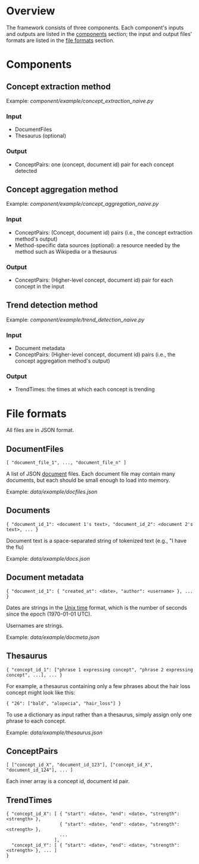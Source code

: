 # Overview
The framework consists of three components. Each component's inputs and outputs are listed in the [components](#components) section; the input and output files' formats are listed in the [file formats](#fileformats) section.

# Components <a name="components"></a>
## Concept extraction method
Example: *component/example/concept_extraction_naive.py*

### Input
* DocumentFiles
* Thesaurus (optional) 

### Output
* ConceptPairs: one (concept, document id) pair for each concept detected

## Concept aggregation method
Example: *component/example/concept_aggregation_naive.py*

### Input
* ConceptPairs: (Concept, document id) pairs (i.e., the concept extraction method's output)
* Method-specific data sources (optional): a resource needed by the method such as Wikipedia or a thesaurus

### Output
* ConceptPairs: (Higher-level concept, document id) pair for each concept in the input

## Trend detection method
Example: *component/example/trend_detection_naive.py*

### Input
* Document metadata
* ConceptPairs: (Higher-level concept, document id) pairs (i.e., the concept aggregation method's output)

### Output
* TrendTimes: the times at which each concept is trending

# File formats <a name="fileformats"></a>
All files are in JSON format.
## DocumentFiles
    [ "document_file_1", ..., "document_file_n" ]
A list of JSON [document](#document) files. Each document file may contain many documents, but each should be small enough to load into memory.

Example: *data/example/docfiles.json*

## Documents <a name="document"></a>
    { "document_id_1": <document 1's text>, "document_id_2": <document 2's text>, ... }
Document text is a space-separated string of tokenized text (e.g., "I have the flu)

Example: *data/example/docs.json*

## Document metadata
    { "document_id_1": { "created_at": <date>, "author": <username> }, ... }
Dates are strings in the [Unix time](http://en.wikipedia.org/wiki/Unix_time) format, which is the number of seconds since the epoch (1970-01-01 UTC).

Usernames are strings.

Example: *data/example/docmeta.json*

## Thesaurus
    { "concept_id_1": ["phrase 1 expressing concept", "phrase 2 expressing concept", ...], ... }
For example, a thesaurus containing only a few phrases about the hair loss concept might look like this:

    { "26": ["bald", "alopecia", "hair_loss"] }
To use a dictionary as input rather than a thesaurus, simply assign only one phrase to each concept.

Example: *data/example/thesaurus.json*

## ConceptPairs
    [ ["concept_id_X", "document_id_123"], ["concept_id_X", "document_id_124"], ... ]
Each inner array is a concept id, document id pair.

## TrendTimes
    { "concept_id_X": [ { "start": <date>, "end": <date>, "strength": <strength> },
                        { "start": <date>, "end": <date>, "strength": <strength> },
                        ...
                      ],
      "concept_id_Y": [ { "start": <date>, "end": <date>, "strength": <strength> }, ... ]
    }

